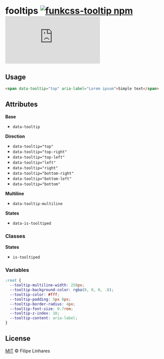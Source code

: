 # fooltips [![funkcss-tooltip npm](https://img.shields.io/npm/v/fooltips.svg)](https://www.npmjs.com/package/fooltips)  [![fooltips file size](https://img.shields.io/github/size/filipelinhares/fooltips/dist/fooltips.min.css)](https://github.com/filipelinhares/fooltips/blob/master/dist/fooltips.min.css)

## Usage
```html
<span data-tooltip="top" aria-label="Lorem ipsum">Simple text</span>
```

## Attributes
**Base**
- `data-tooltip`

**Direction**
- `data-tooltip="top"`
- `data-tooltip="top-right"`
- `data-tooltip="top-left"`
- `data-tooltip="left"`
- `data-tooltip="right"`
- `data-tooltip="bottom-right"`
- `data-tooltip="bottom-left"`
- `data-tooltip="bottom"`

**Multiline**
- `data-tooltip-multiline`

**States**
- `data-is-tooltiped`

### Classes
**States**
- `is-tooltiped`

### Variables
```css
:root {
  --tooltip-multiline-width: 250px;
  --tooltip-background-color: rgba(0, 0, 0, .8);
  --tooltip-color: #fff;
  --tooltip-padding: 5px 8px;
  --tooltip-border-radius: 4px;
  --tooltip-font-size: 0.7rem;
  --tooltip-z-index: 10;
  --tooltip-content: aria-label;
}
```

## License
[MIT](LICENSE.md) © Filipe Linhares
